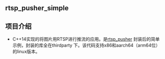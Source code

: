 ﻿## rtsp_pusher_simple

项目介绍
-
* C++14实现的将图片用RTSP进行推流的应用。是[rtsp_pusher](https://github.com/weizf0606/rtsp_pusher) 封装后的简单示例，封装的库全在thirdparty 下。该代码支持x86和aarch64（arm64位）的linux版本。


